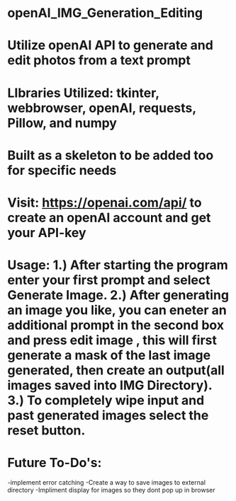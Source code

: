# openAI_IMG_Generation_Editing

# Utilize openAI API to generate and edit photos from a text prompt

# LIbraries Utilized: tkinter, webbrowser, openAI, requests, Pillow, and numpy

# Built as a skeleton to be added too for specific needs

# Visit: https://openai.com/api/ to create an openAI account and get your API-key

# Usage: 1.) After starting the program enter your first prompt and select Generate Image. 2.) After generating an image you like, you can eneter an additional prompt in the second box and press edit image , this will first generate a mask of the last image generated, then create an output(all images saved into IMG Directory). 3.) To completely wipe input and past generated images select the reset button.

# Future To-Do's: 
  -implement error catching
  -Create a way to save images to external directory
  -Impliment display for images so they dont pop up in browser
  
